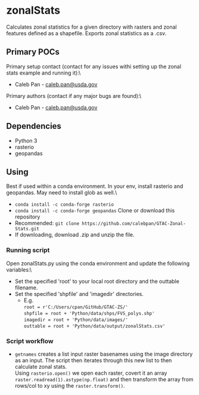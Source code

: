 # **zonalStats**
Calculates zonal statistics for a given directory with rasters and zonal features defined as a shapefile.
Exports zonal statistics as a .csv.

## **Primary POCs**
Primary setup contact (contact for any issues withi setting up the zonal stats example and running it):\
  - Caleb Pan - caleb.pan@usda.gov
 
 Primary authors (contact if any major bugs are found):\
  - Caleb Pan - caleb.pan@usda.gov
  
 ## **Dependencies**
 - Python 3
 - rasterio
 - geopandas
 
 ## **Using**
 Best if used within a conda environment. In your env, install rasterio and geopandas. May need to install glob as well.\
-  ```conda install -c conda-forge rasterio```
-  ```conda install -c conda-forge geopandas```
 Clone or download this repository
 - Recommended: ```git clone https://github.com/calebpan/GTAC-Zonal-Stats.git```
 - If downloading, download .zip and unzip the file.
   
### **Running script**
 Open zonalStats.py using the conda environment and update the following variables:\
- Set the specified 'root' to your local root directory and the outtable filename.
- Set the specified 'shpfile' and 'imagedir' directories.
  - E.g.\
            ```root = r'C:/Users/cpan/GitHub/GTAC-ZS/'```\
            ```shpfile = root + 'Python/data/shps/FVS_polys.shp'```\
            ```imagedir = root + 'Python/data/images/'```\
            ```outtable = root + 'Python/data/output/zonalStats.csv'```

### **Script workflow**
- ```getnames``` creates a list input raster basenames using the image directory as an input. The script then iterates through this new list to then calculate zonal stats.\
Using ```rasterio.open()``` we open each raster, covert it an array ```raster.readread(1).astype(np.float)``` and then transform the array from rows/col to xy using the ```raster.transform()```.

